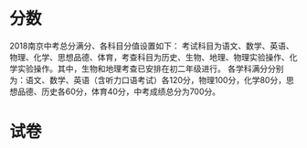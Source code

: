 
# 分数

2018南京中考总分满分、各科目分值设置如下：
考试科目为语文、数学、英语、物理、化学、思想品德、体育，考查科目为历史、生物、地理、物理实验操作、化学实验操作。其中，生物和地理考查已安排在初二年级进行。
各学科满分分别为：语文、数学、英语（含听力口语考试）各120分，物理100分，化学80分，思想品德、历史各60分，体育40分，中考成绩总分为700分。


# 试卷

